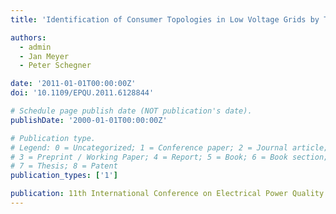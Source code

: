 ```yaml
---
title: 'Identification of Consumer Topologies in Low Voltage Grids by Time Series Analysis of Harmonic Currents'

authors:
  - admin
  - Jan Meyer
  - Peter Schegner

date: '2011-01-01T00:00:00Z'
doi: '10.1109/EPQU.2011.6128844'

# Schedule page publish date (NOT publication's date).
publishDate: '2000-01-01T00:00:00Z'

# Publication type.
# Legend: 0 = Uncategorized; 1 = Conference paper; 2 = Journal article;
# 3 = Preprint / Working Paper; 4 = Report; 5 = Book; 6 = Book section;
# 7 = Thesis; 8 = Patent
publication_types: ['1']

publication: 11th International Conference on Electrical Power Quality and Utilisation
---
```

